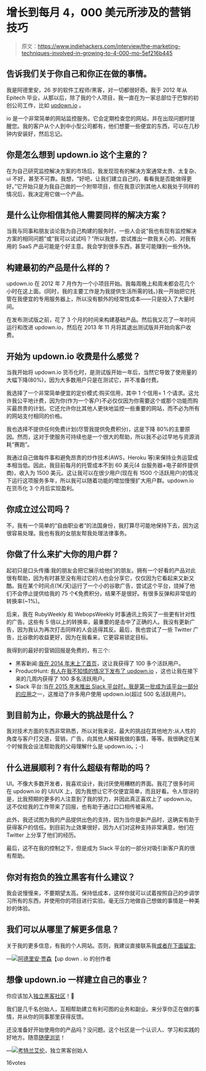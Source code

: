 # 增长到每月 4，000 美元所涉及的营销技巧

> 原文：<https://www.indiehackers.com/interview/the-marketing-techniques-involved-in-growing-to-4-000-mo-5ef216b445>

## 告诉我们关于你自己和你正在做的事情。

我是阿德里安，26 岁的软件工程师/黑客，对一切都很好奇。我于 2012 年从 Epitech 毕业，从那以后，除了我的个人项目，我一直在为一家总部位于巴黎的初创公司工作，比如 [updown.io](https://updown.io) 。

io 是一个非常简单的网站监控服务。它会定期检查您的网站，并在出现问题时提醒您。我的客户从个人到中小型公司都有，他们想要一些便宜的东西，可以在几秒钟内安装好，然后忘记。

## 你是怎么想到 updown.io 这个主意的？

在为自己研究监控解决方案的市场后，我发现现有的解决方案通常太贵、太复杂、ui 不好，甚至不可靠。我想，“好吧，让我们建立自己的，看看我是否能做得更好。”它开始只是为我自己做的一个附带项目，但在我意识到其他人和我处于同样的情况后，我决定用它做一个产品。

## 是什么让你相信其他人需要同样的解决方案？

当我与同事和朋友谈论我为自己构建的服务时，一些人会说“我也有现有监控解决方案的相同问题”或“我可以试试吗？”所以我想，尝试推出一款我关心的、对我有用的 SaaS 产品可能是个好主意。我会学到很多东西，甚至可能赚到一些外快。

## 构建最初的产品是什么样的？

updown.io 在 2012 年 7 月作为一个小项目开始。我每周晚上和周末都会花几个小时在这上面。(同时，我的主要工作是为我提供生活所需的钱。)我一开始把它托管在我便宜的专用服务器上，所以没有额外的经常性成本——只是投入了大量时间。

在发布测试版之前，花了 3 个月的时间来构建基础产品。然后我又花了一年时间运行和改进 updown.io，然后在 2013 年 11 月将其退出测试版并开始向客户收费。

## 开始为 updown.io 收费是什么感觉？

当我开始将 updown.io 货币化时，是测试版开始一年后，当然它导致了使用量的大幅下降(80%)，因为大多数用户只是在测试它，并不准备付费。

我选择了一个非常简单便宜的定价模式:购买信用，其中 1 个信用= 1 个请求。这允许我公平地计费，因为你(作为一个客户)不必仅仅因为你需要这个或那个功能而购买最昂贵的计划。它还允许你比其他人更快地监控一些重要的网站，而不必为所有的网站支付相同的价格。

我也选择不提供任何免费计划(尽管我提供免费积分)，这是下降 80%的主要原因。然而，这对于使服务可持续也是一个很大的帮助，所以我不必过早地与资源消耗“赛跑”。

我通过自己做每件事和避免昂贵的炒作技术(AWS，Heroku 等)来保持业务运营成本相当低。因此，我目前每月的托管成本不到 60 美元(4 台服务器+电子邮件提供商)，收入为 1500 美元。这让我可以在很少用户(现在有 1500 个活跃用户)的情况下运行这项服务多年，所以我可以随着功能的增加慢慢扩大用户群。updown.io 在货币化 3 个月后实现盈利。

## 你成立过公司吗？

不，我有一个简单的“自由职业者”的法国身份，我打算尽可能地保持下去，因为这很容易处理。我也有我的女朋友帮我处理法律事务。

## 你做了什么来扩大你的用户群？

起初只是口头传播:我的朋友会把它展示给他们的朋友。拥有一个好看的产品对此很有帮助，因为有时甚至没有用过它的人也会分享它，仅仅因为它看起来又新又酷。我在某个时间点(1€/天)运行了一个小的谷歌广告，尝试这个平台，烧掉了他们不会停止提供给我的 75 个€免费积分。结果不是很好。有很多反弹和非常低的转换率(~1%)。

后来，我在 RubyWeekly 和 WebopsWeekly 时事通讯上购买了一些更有针对性的广告。这些有 5 倍以上的转换率，最重要的是击中了正确的人。我没有更新广告，因为我认为再次打击同样的人会适得其反。最后，我也尝试了一些 Twitter 广告，比谷歌的收益更好，因为在我看来，它更容易锁定目标。

我得到的最好的营销回报是免费的，有三个:

*   黑客新闻:[我在 2014 年末上了首页](https://news.ycombinator.com/item?id=8712386)，这让我获得了 100 多个活跃用户。
*   ProductHunt: [有人在我不知情的情况下发布了 updown.io](https://www.producthunt.com/tech/updown-io) ，这也让我在接下来的几周内获得了 100 多名活跃用户。
*   Slack 平台:当[在 2015 年末推出 Slack 平台时，我是第一批成为该平台一部分的应用](https://hashtagnomads.slack.com/apps/A0B0SL8FQ-updownio)之一，这推动了许多用户使用 updown.io(超过 500 名活跃用户)。

## 到目前为止，你最大的挑战是什么？

我对技术方面的东西非常熟悉，所以对我来说，最大的挑战在其他地方:从人性的角度与客户打交道，营销，广告，向其他人解释我做的事情，等等。我很确定在某个时候我会设法帮助我的父母理解什么是 updown.io。；-)

## 什么进展顺利？有什么超级有帮助的吗？

UI。不像大多数开发者，我喜欢设计，我讨厌使用糟糕的界面。我花了很多时间在 updown.io 的 UI/UX 上，因为我想让它不仅便宜简单，而且好看。令人惊讶的是，比我预期的更多的人注意到了我的努力，并因此真正喜欢上了 updown.io。这不仅给我的工作带来了回报，也有助于通过口口相传被采用。

此外，我还试图为我的产品提供出色的支持，因为当你是新产品时，这确实有助于获得客户的信任。到目前为止效果很好，因为人们对这种支持非常满意，他们在 Twitter 上分享了他们的经历。

最后，这不在我的控制之下，但是成为 Slack 平台的一部分对吸引新客户真的很有帮助。

## 你对有抱负的独立黑客有什么建议？

我会说慢慢来，不要期望太高。保持低成本，这样你就可以试着按照自己的步调学习所有的东西，并使用你的项目进行实验。毫无压力地做自己想做的事情是一种美妙的体验。

## 我们可以从哪里了解更多信息？

关于我的更多信息，有我的个人网站。否则，我建议直接联系我[或者在下面留言:](/cdn-cgi/l/email-protection#1f7e7b6d767a715f6a6f7b706871317670)

—[<picture id="ember5275704" class="user-avatar ember-view user-link__avatar">![](img/82bd3bb4769a3aa1cd13889ee7c0fa91.png)</picture>阿德里安·贾森](/AdrienJarthon?id=fLTMuBaHAsfdcbnlyz8OzyYajjk1)【up down . io 的创作者

## 想像 updown.io 一样建立自己的事业？

你应该加入[独立黑客社区](/)！🤗

我们是几千名创始人，互相帮助建立有利可图的业务和副业。来分享你正在做的事情，并从你的同事那里获得反馈。

还没准备好开始使用你的产品吗？没问题。这个社区是一个认识人、学习和实践的好地方。随意[随便浏览](/)！

—[<picture id="ember5275709" class="user-avatar ember-view user-link__avatar">![](img/82bd3bb4769a3aa1cd13889ee7c0fa91.png)</picture>考特兰艾伦](/csallen?id=ibTLPyjwVebnZjMGKvz6ztarnuV2)，独立黑客创始人

16votes